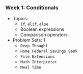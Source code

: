 
### Week 1: Conditionals
- Topics:
  - `if`, `elif`, `else`
  - Boolean expressions
  - Comparison operators
- Problem Sets: 1
  - `Deep Thought`
  - `Home Federal Savings Bank`
  - `File Extensions`
  - `Math Interpreter`
  - `Meal Time`
